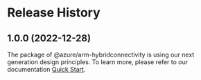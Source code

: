 # Release History
    
## 1.0.0 (2022-12-28)

The package of @azure/arm-hybridconnectivity is using our next generation design principles. To learn more, please refer to our documentation [Quick Start](https://aka.ms/js-track2-quickstart).
